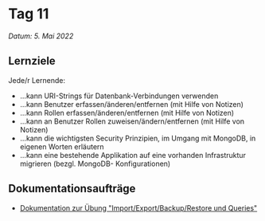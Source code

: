 # Tag 11

*Datum: 5. Mai 2022*

## Lernziele

Jede/r Lernende:
* ...kann URI-Strings für Datenbank-Verbindungen verwenden
* ...kann Benutzer erfassen/änderen/entfernen (mit Hilfe von Notizen)
* ...kann Rollen erfassen/änderen/entfernen (mit Hilfe von Notizen)
* ...kann an Benutzer Rollen zuweisen/ändern/entfernen (mit Hilfe von Notizen)
* ...kann die wichtigsten Security Prinzipien, im Umgang mit MongoDB, in eigenen Worten erläutern
* ...kann eine bestehende Applikation auf eine vorhanden Infrastruktur migrieren (bezgl. MongoDB-
Konfigurationen)

## Dokumentationsaufträge

* [Dokumentation zur Übung "Import/Export/Backup/Restore und Queries"](auftraege/MongoDB_import_export_backup_restore_queries?id=mongodb-importexportbackuprestore-und-queries)
